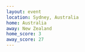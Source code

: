 ```yaml
---
layout: event
location: Sydney, Australia
home: Australia
away: New Zealand
home_score: 3
away_score: 27
---
```

